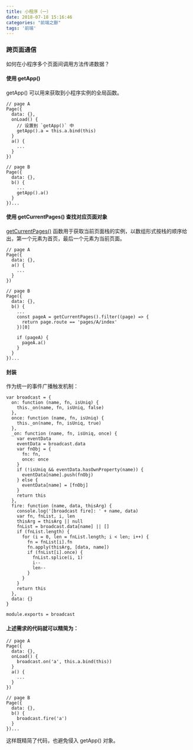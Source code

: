 ```yaml
---
title: 小程序（一）
date: 2018-07-18 15:16:46
categories: "前端之巅"
tags: '前端'
---
```


### 跨页面通信

如何在小程序多个页面间调用方法传递数据？

#### 使用 getApp()

getApp() 可以用来获取到小程序实例的全局函数。

~~~
// page A
Page({
  data: {},
  onLoad() {
    // 设置到 `getApp()` 中
    getApp().a = this.a.bind(this)
  }
  a() {
    ...
  }
})

// page B
Page({
  data: {},
  b() {
    ...
    getApp().a()
  }
})...
~~~

#### 使用 getCurrentPages() 查找对应页面对象

[getCurrentPages()](https://developers.weixin.qq.com/miniprogram/dev/framework/app-service/route.html) 函数用于获取当前页面栈的实例，以数组形式按栈的顺序给出，第一个元素为首页，最后一个元素为当前页面。

~~~
// page A
Page({
  data: {},
  a() {
    ...
  }
})

// page B
Page({
  data: {},
  b() {
    ...
    const pageA = getCurrentPages().filter((page) => {
      return page.route == 'pages/A/index'
    })[0]

    if (pageA) {
      pageA.a()
    }
  }
})...
~~~

#### 封装

作为统一的事件广播触发机制：

~~~
var broadcast = {
  on: function (name, fn, isUniq) {
    this._on(name, fn, isUniq, false)
  },
  once: function (name, fn, isUniq) {
    this._on(name, fn, isUniq, true)
  },
  _on: function (name, fn, isUniq, once) {
    var eventData
    eventData = broadcast.data
    var fnObj = {
      fn: fn,
      once: once
    }
    if (!isUniq && eventData.hasOwnProperty(name)) {
      eventData[name].push(fnObj)
    } else {
      eventData[name] = [fnObj]
    }
    return this
  },
  fire: function (name, data, thisArg) {
    console.log('[broadcast fire]: ' + name, data)
    var fn, fnList, i, len
    thisArg = thisArg || null
    fnList = broadcast.data[name] || []
    if (fnList.length) {
      for (i = 0, len = fnList.length; i < len; i++) {
        fn = fnList[i].fn
        fn.apply(thisArg, [data, name])
        if (fnList[i].once) {
          fnList.splice(i, 1)
          i--
          len--
        }
      }
    }
    return this
  },
  data: {}
}

module.exports = broadcast
~~~

#### 上述需求的代码就可以精简为：

~~~
// page A
Page({
  data: {},
  onLoad() {
    broadcast.on('a', this.a.bind(this))
  }
  a() {
    ...
  }
})

// page B
Page({
  data: {},
  b() {
    broadcast.fire('a')
  }
})...
~~~

这样既精简了代码，也避免侵入 getApp() 对象。